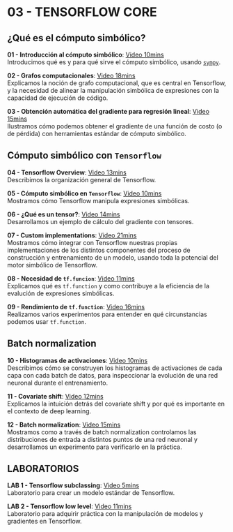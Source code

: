 # 03 - TENSORFLOW CORE

## ¿Qué es el cómputo simbólico?
**01 - Introducción al cómputo simbólico**: [Video 10mins](https://youtu.be/EnQ-peKXjCY) <br/>Introducimos qué es y para qué sirve el cómputo simbólico, usando [`sympy`](https://www.sympy.org).

**02 - Grafos computacionales**: [Video 18mins](https://youtu.be/JtnwjZBTCBc) <br/>Explicamos la noción de grafo computacional, que es central en Tensorflow, y la necesidad de alinear la manipulación simbólica de expresiones con la capacidad de ejecución de código.

**03 - Obtención automática del gradiente para regresión lineal**: [Video 15mins](https://youtu.be/hrEgwg9I0YE) <br/>Ilustramos cómo podemos obtener el gradiente de una función de costo (o de pérdida) con herramientas estándar de cómputo simbólico.

## Cómputo simbólico con `Tensorflow`

**04 - Tensorflow Overview**: [Video 13mins](https://youtu.be/W7y2RS8jUUY) <br/>Describimos la organización general de Tensorflow.

**05 - Cómputo simbólico en `Tensorflow`**: [Video 10mins](https://youtu.be/LH_qSSLXaNA) <br/>Mostramos cómo Tensorflow manipula expresiones simbólicas.

**06 - ¿Qué es un tensor?**: [Video 14mins](https://youtu.be/kaqeXc5FQGo) <br/>Desarrollamos un ejemplo de cálculo del gradiente con tensores.

**07 - Custom implementations**: [Video 21mins](https://youtu.be/KmmGBVrdwVU) <br/>Mostramos cómo integrar con Tensorflow nuestras propias implementaciones de los distintos componentes del proceso de construcción y entrenamiento de un modelo, usando toda la potencial del motor simbólico de Tensorflow.

**08 - Necesidad de `tf.funcion`**: [Video 11mins](https://youtu.be/dPFqnZ5xfF8) <br/>Explicamos qué es `tf.function` y como contribuye a la eficiencia de la evalución de expresiones simbólicas.

**09 - Rendimiento de `tf.function`**: [Video 16mins](https://youtu.be/lcDsF5ecdrw) <br/>Realizamos varios experimentos para entender en qué circunstancias podemos usar `tf.function`.

## Batch normalization

**10 - Histogramas de activaciones**: [Video 10mins](https://youtu.be/-uuFHUl-SXk) <br/>Describimos cómo se construyen los histogramas de activaciones de cada capa con cada batch de datos, para inspeccionar la evolución de una red neuronal durante el entrenamiento.

**11 - Covariate shift**: [Video 12mins](https://youtu.be/mQBanXHZSNI)<br/>Explicamos la intuición detrás del covariate shift y por qué es importante en el contexto de deep learning.

**12 - Batch normalization**: [Video 15mins](https://youtu.be/YN1U9yz8aSI)<br/>Mostramos como a través de batch normalization controlamos las distribuciones de entrada a distintos puntos de una red neuronal y desarrollamos un experimento para verificarlo en la práctica.

## LABORATORIOS

**LAB 1 - Tensorflow subclassing**: [Video 5mins](https://youtu.be/2gE9yjl5T5o)<br/>Laboratorio para crear un modelo estándar de Tensorflow.

**LAB 2 - Tensorflow low level**: [Video 11mins](https://youtu.be/oWzuEOCGe7Q)<br/>Laboratorio para adquirir práctica con la manipulación de modelos y gradientes en Tensorflow.
